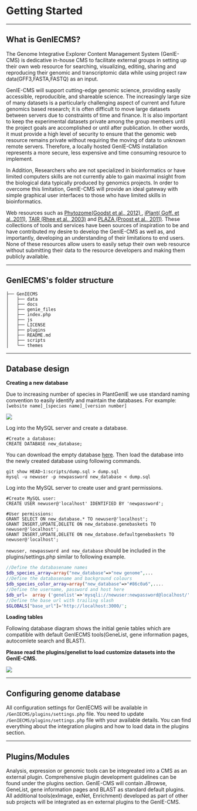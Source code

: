 
Getting Started
=============

------------
What is GenIECMS?
------------

The Genome Integrative Explorer Content Management System (GenIE-CMS) is dedicative in-house CMS to facilitate external groups in setting up their own web resource for searching, visualizing, editing, sharing and reproducing their genomic and transcriptomic data while using project raw data(GFF3,FASTA,FASTQ) as an input.

GenIE-CMS will support cutting-edge genomic science, providing easily accessible, reproducible, and shareable science. The increasingly large size of many datasets is a particularly challenging aspect of current and future genomics based research; it is often difficult to move large datasets between servers due to constraints of time and finance. It is also important to keep the experimental datasets private among the group members until the project goals are accomplished or until after publication. In other words, it must provide a high level of security to ensure that the genomic web resource remains private without requiring the moving of data to unknown remote servers. Therefore, a locally hosted GenIE-CMS installation represents a more secure, less expensive and time consuming resource to implement.

In Addition, Researchers who are not specialized in bioinformatics or have limited computers skills are not currently able to gain maximal insight from the biological data typically produced by genomics projects. In order to overcome this limitation, GenIE-CMS will provide an ideal gateway with simple graphical user interfaces to those who have limited skills in bioinformatics.

Web resources such as <a target="_blank" href="http://www.ncbi.nlm.nih.gov/pmc/articles/PMC3245001/">Phytozome(Goodst et al., 2012) </a>, <a target="_blank"  href="http://www.ncbi.nlm.nih.gov/pmc/articles/PMC3355756/">iPlant( Goff. et al.,2011)</a>, <a  target="_blank" href="https://academic.oup.com/nar/article/31/1/224/2401365/The-Arabidopsis-Information-Resource-TAIR-a-model">TAIR (Rhee et al., 2003)</a> and <a target="_blank"  href="http://www.plantphysiol.org/content/158/2/590">PLAZA (Proost et al., 2011)</a>. These collections of tools and services have been sources of inspiration to be and have contributed my desire to develop the GenIE-CMS as well as, and importantly, developing an understanding of their limitations to end users. None of these resources allow users to easily setup their own web resource without submitting their data to the resource developers and making them publicly available.

------------------
GenIECMS's folder structure
------------------
```shell
├── GenIECMS 
│   ├── data
│   ├── docs   
│   ├── genie_files   
│   ├── index.php   
│   ├── js   
│   ├── LICENSE   
│   ├── plugins   
│   ├── README.md   
│   ├── scripts   
│   └── themes   
```
-------------------------
Database design
-------------------------

**Creating a new database**

Due to increasing number of species in PlantGenIE we use standard naming convention to easily identify and maintain the databases. For example: ```[website name]_[species name]_[version number]``` 

[![](https://github.com/irusri/GenIECMS/blob/master/docs/images/genie_databases.png?raw=true)](https://raw.githubusercontent.com/irusri/GenIECMS/master/docs/images/genie_databases.png)



Log into the MySQL server and create a database. 
```mysql
#Create a database:
CREATE DATABASE new_database;
```
You can download the empty database [here](https://raw.githubusercontent.com/irusri/scripts/master/dump.sql). Then load the database into the newly created database using following commands.


```shell
git show HEAD~1:scripts/dump.sql > dump.sql
mysql -u newuser -p newpassword new_database < dump.sql
```
Log into the MySQL server to create user and grant permissions.
```mysql
#Create MySQL user:
CREATE USER newuser@'localhost' IDENTIFIED BY 'newpassword';

#User permissions:
GRANT SELECT ON new_database.* TO newuser@'localhost';
GRANT INSERT,UPDATE,DELETE ON new_database.genebaskets TO newuser@'localhost';
GRANT INSERT,UPDATE,DELETE ON new_database.defaultgenebaskets TO newuser@'localhost';
```
```newuser, newpassword and new_database``` should be included in the plugins/settings.php similar to following example.
```php
//Define the databasename names
$db_species_array=array("new_database"=>"new genome",...
//Define the databasename and background colours
$db_species_color_array=array("new_database"=>"#86c0a6",....
//Define the username, password and host here
$db_url=  array ('genelist'=>'mysqli://newuser:newpassword@localhost/'.$selected_database); 
//Define the base url with trailing slash
$GLOBALS["base_url"]='http://localhost:3000/';
```
**Loading tables**

Following database diagram shows the initial genie tables which are compatible with default GenIECMS tools(GeneList, gene information pages, autocomlete search and BLAST). 

**Please read the plugins/genelist to load customize datasets into the GenIE-CMS.**

[![](https://raw.githubusercontent.com/irusri/GenIECMS/master/docs/images/GenIE-CMS_V4.png)](https://raw.githubusercontent.com/irusri/GenIECMS/master/docs/images/GenIE-CMS_V4.png)


-------------------------
Configuring genome database
-------------------------

All configuration settings for GenIECMS will be available in ```/GenIECMS/plugins/settings.php``` file. You need to update ```/GenIECMS/plugins/settings.php``` file with your available details. You can find everything about the integration plugins and how to load data in the plugins section.

-------------------------
Plugins/Modules
-------------------------

Analysis, expression or genomic tools can be integreated into a CMS as an external plugin. Comprehensive plugin development guidelines can be found under the plugins section. GenIE-CMS will contain JBrowse, GeneList, gene information pages and BLAST as standard default plugins. All additional tools(exImage, exNet, Enrichment) developed as part of other sub projects will be integrated as en external plugins to the GenIE-CMS. 


